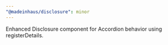 ```yaml
---
"@madeinhaus/disclosure": minor
---
```


Enhanced Disclosure component for Accordion behavior using registerDetails.
